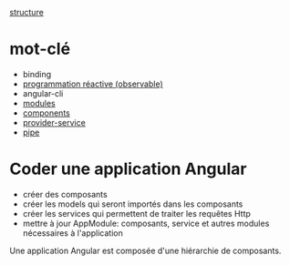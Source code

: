 
[structure](../angular.md)

# mot-clé
- binding
- [programmation réactive (observable)](observable/observable.md)
- angular-cli
- [modules](module/modules.md)
- [components](component/components.md)
- [provider-service](providers/providers-services.md)
- [pipe](pipe/pipe.md)

# Coder une application Angular
- créer des composants
- créer les models qui seront importés dans les composants
- créer les services qui permettent de traiter les requêtes Http
- mettre à jour AppModule: composants, service et autres modules nécessaires à l'application

Une application Angular est composée d'une hiérarchie de composants.

